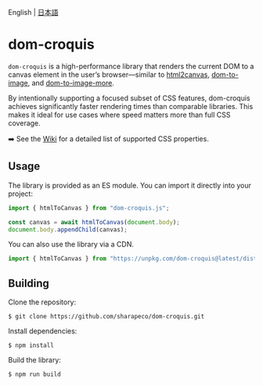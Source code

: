English | [日本語](README.ja.md)

# dom-croquis

`dom-croquis` is a high-performance library that renders the current DOM to a canvas element in the user’s browser—similar to [html2canvas](https://github.com/niklasvh/html2canvas), [dom-to-image](https://github.com/tsayen/dom-to-image), and [dom-to-image-more](https://github.com/1904labs/dom-to-image-more).

By intentionally supporting a focused subset of CSS features, dom-croquis achieves significantly faster rendering times than comparable libraries.
This makes it ideal for use cases where speed matters more than full CSS coverage.

➡️ See the [Wiki](https://github.com/sharapeco/dom-croquis/wiki/Supported-CSS) for a detailed list of supported CSS properties.

## Usage

The library is provided as an ES module. You can import it directly into your project:

```js
import { htmlToCanvas } from "dom-croquis.js";

const canvas = await htmlToCanvas(document.body);
document.body.appendChild(canvas);
```

You can also use the library via a CDN.

```js
import { htmlToCanvas } from "https://unpkg.com/dom-croquis@latest/dist/dom-croquis.min.js";
```

## Building

Clone the repository:

```shell-session
$ git clone https://github.com/sharapeco/dom-croquis.git
```

Install dependencies:

```shell-session
$ npm install
```

Build the library:

```shell-session
$ npm run build
```
